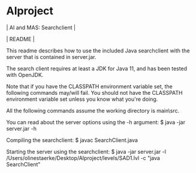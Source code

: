 # AIproject

|                AI and MAS: Searchclient               |

|                        README                         |

This readme describes how to use the included Java searchclient with the server that is contained in server.jar.

The search client requires at least a JDK for Java 11, and has been tested with OpenJDK.

Note that if you have the CLASSPATH environment variable set, the following commands may/will fail.
You should not have the CLASSPATH environment variable set unless you know what you're doing.

All the following commands assume the working directory is main\src.

You can read about the server options using the -h argument:
    $ java -jar server.jar -h

Compiling the searchclient:
    $ javac SearchClient.java

Starting the server using the searchclient:
    $ java -jar server.jar -l /Users/olinestaerke/Desktop/AIproject/levels/SAD1.lvl -c "java SearchClient"
